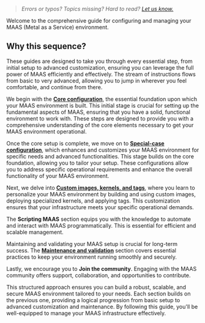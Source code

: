 > *Errors or typos? Topics missing? Hard to read? <a href="https://docs.google.com/forms/d/e/1FAIpQLScIt3ffetkaKW3gDv6FDk7CfUTNYP_HGmqQotSTtj2htKkVBw/viewform?usp=pp_url&entry.1739714854=https://maas.io/docs/how-to-guides" target = "_blank">Let us know.</a>*

Welcome to the comprehensive guide for configuring and managing your MAAS (Metal as a Service) environment. 

## Why this sequence?

These guides are designed to take you through every essential step, from initial setup to advanced customization, ensuring you can leverage the full power of MAAS efficiently and effectively.  The stream of instructions flows from basic to very advanced, allowing you to jump in wherever you feel comfortable, and continue from there.

We begin with the **[Core configuration](https://maas.io/docs/core-configuration)**, the essential foundation upon which your MAAS environment is built. This initial stage is crucial for setting up the fundamental aspects of MAAS, ensuring that you have a solid, functional environment to work with. These steps are designed to provide you with a comprehensive understanding of the core elements necessary to get your MAAS environment operational.

Once the core setup is complete, we move on to **[Special-case configuration](https://maas.io/docs/special-case-configuration)**, which enhances and customizes your MAAS environment for specific needs and advanced functionalities. This stage builds on the core foundation, allowing you to tailor your setup. These configurations allow you to address specific operational requirements and enhance the overall functionality of your MAAS environment.

Next, we delve into **[Custom images, kernels, and tags](https://maas.io/docs/custom-images-kernels-and-tags)**, where you learn to personalize your MAAS environment by building and using custom images, deploying specialized kernels, and applying tags. This customization ensures that your infrastructure meets your specific operational demands.

The **Scripting MAAS** section equips you with the knowledge to automate and interact with MAAS programmatically. This is essential for efficient and scalable management.

Maintaining and validating your MAAS setup is crucial for long-term success. The **[Maintenance and validation](https://maas.io/docs/maintenance-and-validation)** section covers essential practices to keep your environment running smoothly and securely.

Lastly, we encourage you to **Join the community**. Engaging with the MAAS community offers support, collaboration, and opportunities to contribute.

This structured approach ensures you can build a robust, scalable, and secure MAAS environment tailored to your needs. Each section builds on the previous one, providing a logical progression from basic setup to advanced customization and maintenance. By following this guide, you'll be well-equipped to manage your MAAS infrastructure effectively.
